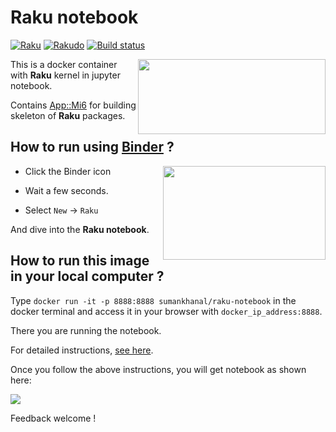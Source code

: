 # Raku notebook

[![Raku](https://img.shields.io/badge/Raku-v6.d-blue.svg)](https://rakudo.org/downloads/star/)
[![Rakudo](https://img.shields.io/badge/Rakudo>2023.09-blue.svg)](https://github.com/rakudo/rakudo/releases/tag/2023.09)
[![Build status](https://ci.appveyor.com/api/projects/status/1afb4ovb4481ni0r?svg=true)](https://ci.appveyor.com/project/sumanstats/raku-notebook)


<a href="https://raku.org/"><img src="imgs/raku_jupyter.png" width="300" height="120" align="right"></a>



This is a docker container with **Raku** kernel in jupyter notebook.

Contains [App::Mi6](https://github.com/skaji/mi6) for building skeleton of **Raku** packages.

## How to run using [Binder](https://mybinder.org/) ?


+ Click the Binder icon <a href="https://mybinder.org/v2/gh/sumanstats/raku-notebook/main"><img src="imgs/binder-logo.svg" width="260" height="150" align="right"></a>

+ Wait a few seconds.
+ Select `New` -> `Raku`

And dive into the **Raku notebook**.


## How to run this image in your local computer ?

Type `docker run -it -p 8888:8888 sumankhanal/raku-notebook` in the docker terminal and access it in your browser with
`docker_ip_address:8888`.

There you are running the notebook.

For detailed instructions, [see here](https://sumankhanal.netlify.app/post/raku/raku_notebook/).


Once you follow the above instructions, you will get notebook as shown here:

![](https://github.com/sumanstats/raku-notebook/blob/main/imgs/notebook.PNG)

Feedback welcome !


